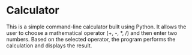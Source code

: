 # Calculator
This is a simple command-line calculator built using Python. It allows the user to choose a mathematical operator (+, -, *, /) and then enter two numbers. Based on the selected operator, the program performs the calculation and displays the result.
